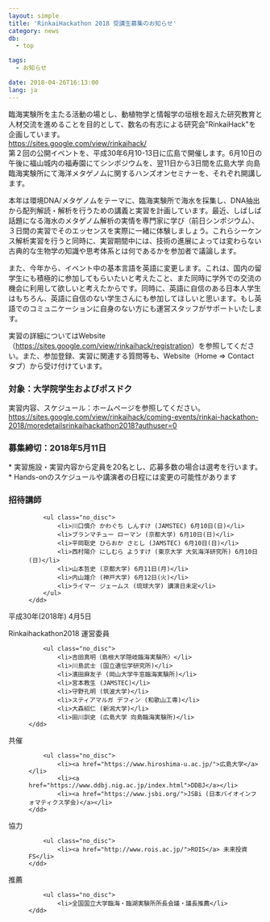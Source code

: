 ```yaml
---
layout: simple
title: 'RinkaiHackathon 2018 受講生募集のお知らせ'
category: news
db:
  - top

tags:
  - お知らせ

date: 2018-04-26T16:13:00
lang: ja
---
```


<p>臨海実験所を主たる活動の場とし、動植物学と情報学の垣根を超えた研究教育と人材交流を進めることを目的として、数名の有志による研究会"RinkaiHack"を企画しています。<br><a href="https://sites.google.com/view/rinkaihack/">https://sites.google.com/view/rinkaihack/</a><br>第２回の公開イベントを、平成30年6月10-13日に広島で開催します。6月10日の午後に福山城内の福寿園にてシンポジウムを、翌11日から3日間を広島大学 向島臨海実験所にて海洋メタゲノムに関するハンズオンセミナーを、それぞれ開講します。</p>

<p>本年は環境DNA/メタゲノムをテーマに、臨海実験所で海水を採集し、DNA抽出から配列解読・解析を行うための講義と実習を計画しています。最近、しばしば話題になる海水のメタゲノム解析の実情を専門家に学び（前日シンポジウム）、３日間の実習でそのエッセンスを実際に一緒に体験しましょう。これらシーケンス解析実習を行うと同時に、実習期間中には、技術の進展によっては変わらない古典的な生物学の知識や思考体系とは何であるかを参加者で議論します。</p>

<p>また、今年から、イベント中の基本言語を英語に変更します。これは、国内の留学生にも積極的に参加してもらいたいと考えたこと、また同時に学外での交流の機会に利用して欲しいと考えたからです。同時に、英語に自信のある日本人学生はもちろん、英語に自信のない学生さんにも参加してほしいと思います。もし英語でのコミュニケーションに自身のない方にも運営スタッフがサポートいたします。</p>

<p>実習の詳細についてはWebsite（<a href="https://sites.google.com/view/rinkaihack/registration">https://sites.google.com/view/rinkaihack/registration</a>）を参照してください。また、参加登録、実習に関連する質問等も、Website（Home => Contact タブ）から受け付けています。</p>

<h3>対象：大学院学生およびポスドク</h3>

<p>実習内容、スケジュール：ホームページを参照してください。<br><a href="https://sites.google.com/view/rinkaihack/coming-events/rinkai-hackathon-2018/moredetailsrinkaihackathon2018?authuser=0">https://sites.google.com/view/rinkaihack/coming-events/rinkai-hackathon-2018/moredetailsrinkaihackathon2018?authuser=0</a></p>

<h3>募集締切：2018年5月11日</h3>

<p>* 実習施設・実習内容から定員を20名とし、応募多数の場合は選考を行います。<br>* Hands-onのスケジュールや講演者の日程には変更の可能性があります</p>

<h3>招待講師</h3>

<dl class="bottom_space">
    <dd>

        <ul class="no_disc">
            <li>川口慎介 かわぐち しんすけ (JAMSTEC) 6月10日(日)</li>
            <li>ブランマチュー ローマン (京都大学) 6月10日(日)</li>
            <li>平岡聡史 ひらおか さとし (JAMSTEC) 6月10日(日)</li>
            <li>西村陽介 にしむら ようすけ (東京大学 大気海洋研究所) 6月10日 (日)</li>
            <li>山本哲史 (京都大学) 6月11日(月)</li>
            <li>内山雄介 (神戸大学) 6月12日(火)</li>
            <li>ライマー ジェームス (琉球大学) 講演日未定</li>
        </ul>
    </dd>
</dl>

<p class="no_bottom">平成30年(2018年) 4月5日</p>

<dl class="bottom_space">
    <dt>Rinkaihackathon2018 運営委員</dt>
    <dd>

        <ul class="no_disc">
            <li>吉田真明（島根大学隠岐臨海実験所）</li>
            <li>川島武士 (国立遺伝学研究所)</li>
            <li>濱田麻友子 (岡山大学牛窓臨海実験所)</li>
            <li>宮本教生 (JAMSTEC)</li>
            <li>守野孔明 (筑波大学)</li>
            <li>スティアマルガ デフィン (和歌山工専)</li>
            <li>大森紹仁 (新潟大学)</li>
            <li>田川訓史 (広島大学 向島臨海実験所)</li>
    </dd>
</dl>

<dl class="bottom_space">
    <dt>共催</dt>
    <dd>

        <ul class="no_disc">
            <li><a href="https://www.hiroshima-u.ac.jp/">広島大学</a></li>
            <li><a href="https://www.ddbj.nig.ac.jp/index.html">DDBJ</a></li>
            <li><a href="https://www.jsbi.org/">JSBi (日本バイオインフォマティクス学会)</a></li>
    </dd>
</dl>

<dl class="bottom_space">
    <dt>協力</dt>
    <dd>

        <ul class="no_disc">
            <li><a href="http://www.rois.ac.jp/">ROIS</a> 未来投資FS</li>
    </dd>
</dl>

<dl class="bottom_space">
    <dt>推薦</dt>
    <dd>

        <ul class="no_disc">
            <li>全国国立大学臨海・臨湖実験所所長会議・議長推薦</li>
    </dd>
</dl>
